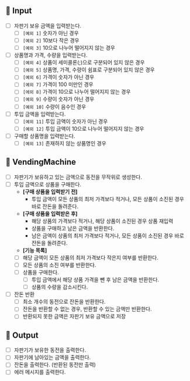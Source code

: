 ## 🚀 Input

- [ ]  자판기 보유 금액을 입력받는다.
    - [ ]  `[예외 1]` 숫자가 아닌 경우
    - [ ]  `[예외 2]` 10보다 작은 경우
    - [ ]  `[예외 3]` 10으로 나누어 떨어지지 않는 경우
- [ ]  상품명과 가격, 수량을 입력받는다.
    - [ ]  `[예외 4]` 상품이 세미콜론(;)으로 구분되어 있지 않은 경우
    - [ ]  `[예외 5]` 상품명, 가격, 수량이 쉼표로 구분되어 있지 않은 경우
    - [ ]  `[예외 6]` 가격이 숫자가 아닌 경우
    - [ ]  `[예외 7]` 가격이 100 미만인 경우
    - [ ]  `[에외 8]` 가격이 10으로 나누어 떨어지지 않는 경우
    - [ ]  `[예외 9]` 수량이 숫자가 아닌 경우
    - [ ]  `[예외 10]` 수량이 음수인 경우
- [ ]  투입 금액을 입력받는다.
    - [ ]  `[예외 11]` 투입 금액이 숫자가 아닌 경우
    - [ ]  `[예외 12]` 투입 금액이 10으로 나누어 떨어지지 않는 경우
- [ ]  구매할 상품명을 입력받는다.
    - [ ]  `[예외 13]` 존재하지 않는 상품명인 경우

## 🎰 VendingMachine

- [ ]  자판기가 보유하고 있는 금액으로 동전을 무작위로 생성한다.
- [ ]  투입 금액으로 상품을 구매한다.    
    * **[구매 상품을 입력받기 전]**  
      * 투입 금액이 모든 상품의 최저 가격보다 적거나, 모든 상품이 소진된 경우 바로 잔돈을 돌려준다.  
    * **[구매 상품을 입력받은 후]**  
      - 해당 상품의 가격보다 적거나, 해당 상품이 소진된 경우 상품 재입력
      - 상품을 구매하고 남은 금액을 반환한다.
      - 남은 금액이 상품의 최저 가격보다 적거나, 모든 상품이 소진된 경우 바로 잔돈을 돌려준다.  
    * **[기능 목록]**
    - [ ]  해당 금액이 모든 상품의 최저 가격보다 작은지 여부를 반환한다.
    - [ ]  모든 상품의 소진 여부를 반환한다.
    - [ ]  상품을 구매한다.
       - [ ]  투입 금액에서 해당 상품 가격을 뺀 후 남은 금액을 반환한다.
       - [ ]  상품의 수량을 감소시킨다.
- [ ]  잔돈 반환
    - [ ]  최소 개수의 동전으로 잔돈을 반환한다.
    - [ ]  잔돈을 반환할 수 없는 경우, 반환할 수 있는 금액만 반환한다.
    - [ ]  반환되지 못한 금액은 자판기 보유 금액으로 저장

## 🎯 Output

- [ ]  자판기가 보유한 동전을 출력한다.
- [ ]  자판기에 남아있는 금액을 출력한다.
- [ ]  잔돈을 출력한다. (반환된 동전만 출력)
- [ ]  에러 메시지를 출력한다.